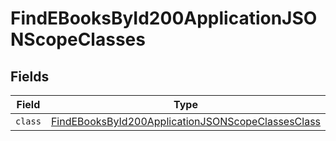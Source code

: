 # FindEBooksById200ApplicationJSONScopeClasses


## Fields

| Field                                                                                                                             | Type                                                                                                                              | Required                                                                                                                          | Description                                                                                                                       |
| --------------------------------------------------------------------------------------------------------------------------------- | --------------------------------------------------------------------------------------------------------------------------------- | --------------------------------------------------------------------------------------------------------------------------------- | --------------------------------------------------------------------------------------------------------------------------------- |
| `class`                                                                                                                           | [FindEBooksById200ApplicationJSONScopeClassesClass](../../models/operations/findebooksbyid200applicationjsonscopeclassesclass.md) | :heavy_minus_sign:                                                                                                                | N/A                                                                                                                               |
